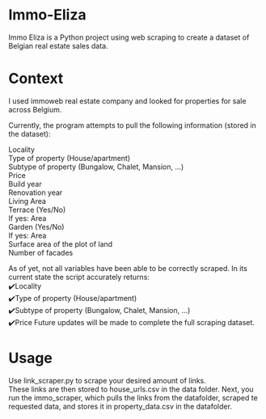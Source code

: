 # Immo-Eliza

Immo Eliza is a Python project using web scraping to create a dataset of Belgian real estate sales data.


# Context
I used immoweb real estate company and looked for properties for sale across Belgium.

Currently, the program attempts to pull the following information (stored in the dataset):

Locality  
Type of property (House/apartment)  
Subtype of property (Bungalow, Chalet, Mansion, ...)  
Price  
Build year  
Renovation year  
Living Area  
Terrace (Yes/No)  
If yes: Area  
Garden (Yes/No)  
If yes: Area  
Surface area of the plot of land   
Number of facades  

As of yet, not all variables have been able to be correctly scraped. In its current state the script accurately returns:  
✔️Locality  
✔️Type of property (House/apartment)  
✔️Subtype of property (Bungalow, Chalet, Mansion, ...)  
✔️Price
Future updates will be made to complete the full scraping dataset.

# Usage

Use link_scraper.py to scrape your desired amount of links.  
These links are then stored to house_urls.csv in the data folder.
Next, you run the immo_scraper, which pulls the links from the datafolder, scraped te requested data, and stores it in property_data.csv in the datafolder.
